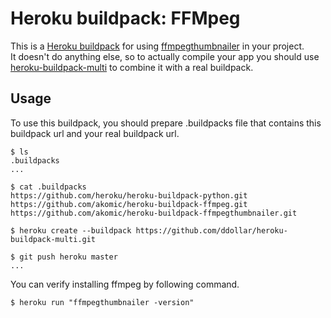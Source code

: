 Heroku buildpack: FFMpeg
=======================

This is a [Heroku buildpack](http://devcenter.heroku.com/articles/buildpacks) for using [ffmpegthumbnailer](https://code.google.com/p/ffmpegthumbnailer) in your project.  
It doesn't do anything else, so to actually compile your app you should use [heroku-buildpack-multi](https://github.com/ddollar/heroku-buildpack-multi) to combine it with a real buildpack.

Usage
-----
To use this buildpack, you should prepare .buildpacks file that contains this buildpack url and your real buildpack url.  

    $ ls
    .buildpacks
    ...
    
    $ cat .buildpacks
    https://github.com/heroku/heroku-buildpack-python.git
    https://github.com/akomic/heroku-buildpack-ffmpeg.git
    https://github.com/akomic/heroku-buildpack-ffmpegthumbnailer.git

    $ heroku create --buildpack https://github.com/ddollar/heroku-buildpack-multi.git

    $ git push heroku master
    ...

You can verify installing ffmpeg by following command.

    $ heroku run "ffmpegthumbnailer -version"
